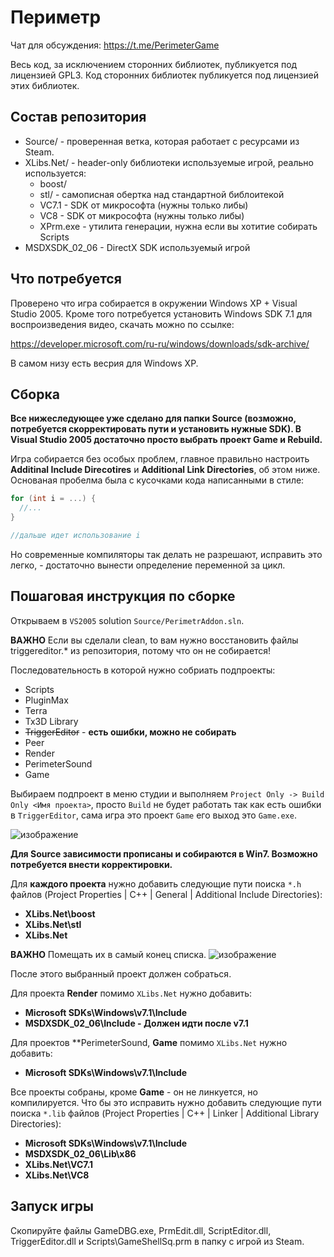 # Периметр 

Чат для обсуждения: https://t.me/PerimeterGame

Весь код, за исключением сторонних библиотек, публикуется под лицензией GPL3. Код сторонних библиотек публикуется под лицензией этих библиотек.

## Состав репозитория

* Source/ - проверенная ветка, которая работает с ресурсами из Steam.
* XLibs.Net/ - header-only библиотеки используемые игрой, реально используется:
  * boost/
  * stl/ - самописная обертка над стандартной библоитекой
  * VC7.1 - SDK от микрософта (нужны только либы)
  * VC8 - SDK от микрософта (нужны только либы)
  * XPrm.exe - утилита генерации, нужна если вы хотитие собирать Scripts
* MSDXSDK_02_06 - DirectX SDK используемый игрой

## Что потребуется

Проверено что игра собирается в окружении Windows XP + Visual Studio 2005. Кроме того потребуется
установить Windows SDK 7.1 для воспроизведения видео, скачать можно по ссылке:

https://developer.microsoft.com/ru-ru/windows/downloads/sdk-archive/

В самом низу есть весрия для Windows XP.

## Сборка

**Все нижеследующее уже сделано для папки Source (возможно, потребуется скорректировать пути и установить нужные SDK). В Visual Studio 2005 достаточно просто выбрать проект Game и Rebuild.**

Игра собирается без особых проблем, главное правильно настроить **Additinal Include Direcotires** и **Additional Link Directories**,
об этом ниже. Основаная пробелма была с кусочками кода написанными в стиле:

```C++
for (int i = ...) {
  //...
}

//дальше идет использование i
```

Но современные компиляторы так делать не разрешают, исправить это легко, - достаточно вынести определение переменной за цикл.

## Пошаговая инструкция по сборке

Открываем в `VS2005` solution `Source/PerimetrAddon.sln`.

**ВАЖНО** Если вы сделали clean, to вам нужно восстановить файлы triggereditor.* из репозитория, потому что он не собирается!

Последовательность в которой нужно собриать подпроекты:
* Scripts
* PluginMax
* Terra
* Tx3D Library
* ~~TriggerEditor~~ - **есть ошибки, можно не собирать**
* Peer
* Render
* PerimeterSound
* Game

Выбираем подпроект в меню студии и выполняем `Project Only -> Build Only <Имя проекта>`, просто `Build` не будет работать так как есть ошибки в `TriggerEditor`,
сама игра это проект `Game` его выход это `Game.exe`.

![изображение](https://user-images.githubusercontent.com/1727152/114376550-e9dba480-9baf-11eb-822e-49e47d9853fe.png)

**Для Source зависимости прописаны и собираются в Win7. Возможно потребуется внести корректировки.**

Для **каждого проекта** нужно добавить следующие пути поиска `*.h` файлов (Project Properties | C++ | General | Additional Include Directories):
* **XLibs.Net\boost**
* **XLibs.Net\stl**
* **XLibs.Net**

**ВАЖНО** Помещать их в самый конец списка.
![изображение](https://user-images.githubusercontent.com/1727152/114377393-d0872800-9bb0-11eb-8991-1668535b9ded.png)

После этого выбранный проект должен собраться.

Для проекта **Render** помимо `XLibs.Net` нужно добавить:
* **Microsoft SDKs\Windows\v7.1\Include**
* **MSDXSDK_02_06\Include - Должен идти после v7.1**

Для проектов **PerimeterSound, **Game** помимо `XLibs.Net` нужно добавить:
* **Microsoft SDKs\Windows\v7.1\Include**

Все проекты собраны, кроме **Game** - он не линкуется, но компилируется. Что бы это исправить нужно добавить следующие пути поиска `*.lib` файлов (Project Properties | C++ | Linker | Additional Library Directories):
* **Microsoft SDKs\Windows\v7.1\Include**
* **MSDXSDK_02_06\Lib\x86**
* **XLibs.Net\VC7.1**
* **XLibs.Net\VC8**

## Запуск игры
Скопируйте файлы GameDBG.exe, PrmEdit.dll, ScriptEditor.dll, TriggerEditor.dll и Scripts\GameShellSq.prm в папку с игрой из Steam.
